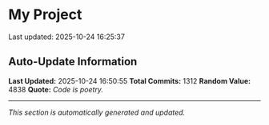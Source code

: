 # My Project


Last updated: 2025-10-24 16:25:37







































































































































































































































































































































































































































































































































































































































































































































































































































































































































































































































































































































































































































































































































































































































































































































































































































































































































































## Auto-Update Information

**Last Updated:** 2025-10-24 16:50:55
**Total Commits:** 1312
**Random Value:** 4838
**Quote:** _Code is poetry._

---
_This section is automatically generated and updated._